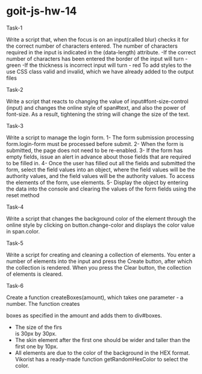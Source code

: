 # goit-js-hw-14
Task-1

Write a script that, when the focus is on an input(called blur) checks it for the correct number of characters entered.
The number of characters required in the input is indicated in the (data-length) attribute.
-If the correct number of characters has been entered the border of the input will turn - green
-If the thickness is incorrect input will turn - red
To add styles to the use CSS class valid and invalid, which we have already added to the output files

Task-2

Write a script that reacts to changing the value of input#font-size-control (input) and changes the online style of span#text, and also the power of font-size. 
As a result, tightening the string will change the size of the text.

Task-3

Write a script to manage the login form.
1- The form submission processing form.login-form must be processed before submit.
2- When the form is submitted, the page does not need to be re-enabled.
3- If the form has empty fields, issue an alert in advance about those fields that are required to be filled in.
4- Once the user has filled out all the fields and submitted the form, select the field values ​​into an object, where the field values ​​will be the authority values, and the field values ​​will be the authority values. To access the elements of the form, use elements.
5- Display the object by entering the data into the console and clearing the values ​​of the form fields using the reset method

Task-4

Write a script that changes the background color of the <body> element through the online style by clicking on button.change-color and displays the color value in span.color.

Task-5

Write a script for creating and cleaning a collection of elements. You enter a number of elements into the input and press the Create button, after which the collection is rendered. When you press the Clear button, the collection of elements is cleared.

Task-6

Create a function createBoxes(amount), which takes one parameter - a number. The function creates <div> boxes as specified in the amount and adds them to div#boxes.
- The size of the firs <div> is 30px by 30px.
- The skin element after the first one should be wider and taller than the first one by 10px.
- All elements are due to the color of the background in the HEX format. Vikorist has a ready-made function getRandomHexColor to select the color.
